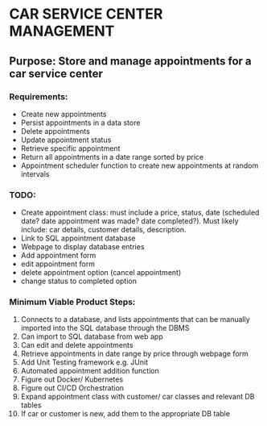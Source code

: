 # CAR SERVICE CENTER MANAGEMENT
## Purpose: Store and manage appointments for a car service center

### Requirements:
- Create new appointments
- Persist appointments in a data store
- Delete appointments
- Update appointment status
- Retrieve specific appointment
- Return all appointments in a date range sorted by price
- Appointment scheduler function to create new appointments at random intervals


### TODO:
- Create appointment class: must include a price, status, date (scheduled date? date appointment was made? date completed?). Must likely include: car details, customer details, description.
- Link to SQL appointment database
- Webpage to display database entries
- Add appointment form
- edit appointment form
- delete appointment option (cancel appointment)
- change status to completed option


### Minimum Viable Product Steps:
1. Connects to a database, and lists appointments that can be manually imported into the SQL database through the DBMS
2. Can import to SQL database from web app
3. Can edit and delete appointments
4. Retrieve appointments in date range by price through webpage form
5. Add Unit Testing framework e.g. JUnit
6. Automated appointment addition function
7. Figure out Docker/ Kubernetes
8. Figure out CI/CD Orchestration
9. Expand appointment class with customer/ car classes and relevant DB tables
10. If car or customer is new, add them to the appropriate DB table

